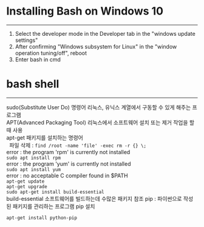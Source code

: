 # Installing Bash on Windows 10  
***  
1. Select the developer mode in the Developer tab in the "windows update settings"  
2. After confirming "Windows subsystem for Linux" in the "window operation tuning/off", reboot  
3. Enter bash in cmd  
# bash shell  
***  
sudo(Substitute User Do) 명령어 리눅스, 유닉스 계열에서 구동할 수 있게 해주는 프로그램  
APT(Advanced Packaging Tool) 리눅스에서 소프트웨어 설치 또는 제거 작업을 할 때 사용  
apt-get 패키지를 설치하는 명령어  
  
파일 삭제 : `find /root -name 'file' -exec rm -r {} \;`  
error : the program 'rpm' is currently not installed  
`sudo apt install rpm`  
error : the program 'yum' is currently not installed  
`sudo apt install yum`  
error : no acceptable C compiler found in $PATH  
`apt-get update`  
`apt-get upgrade`  
`sudo apt-get install build-essential`  
build-essential 소프트웨어를 빌드하는데 수많은 패키지 참조
pip : 파이썬으로 작성된 패키지를 관리하는 프로그램
pip 설치
```bash
apt-get install python-pip
```


